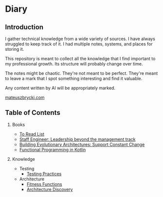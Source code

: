 # Diary

## Introduction

I gather technical knowledge from a wide variety of sources. I have always struggled to keep track of it. I had multiple notes, systems, and places for storing it.

This repository is meant to collect all the knowledge that I find important to my professional growth. Its structure will probably change over time. 

The notes might be chaotic. They're not meant to be perfect. They're meant to leave a mark that I spot something interesting and find it valuable. 

Any content written by AI will be appropriately marked. 

[mateuszbrycki.com](https://mateuszbrycki.com)

## Table of Contents

1. Books
    - [To Read List](./books/to-read.md)
    - [Staff Engineer: Leadership beyond the management track](./books/20240422-staff-engineer.md)
    - [Building Evolutionary Architectures: Support Constant Change](./books/20241225-building-evolutionary-architectures-support-constant-change.md)
    - [Functional Programming in Kotlin](./books/20250110-functional-programming-in-kotlin.md)

2. Knowledge
    - Testing
        - [Testing Practices](./knowledge/testing/testing-practices.md)
    - Architecture
        - [Fitness Functions](./knowledge/architecture/fitness-functions.md)
        - [Architecture Discovery](./knowledge/architecture/architecture-discovery.md)
        